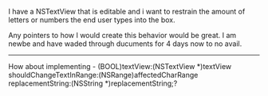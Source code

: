 I have a NSTextView that is editable and i want to restrain the amount of letters or numbers the end user types into the box. 

Any pointers to how I would create this behavior would be great. I am newbe and have waded through ducuments for 4 days now to no avail.



----

How about implementing     - (BOOL)textView:(NSTextView *)textView shouldChangeTextInRange:(NSRange)affectedCharRange replacementString:(NSString *)replacementString;?
